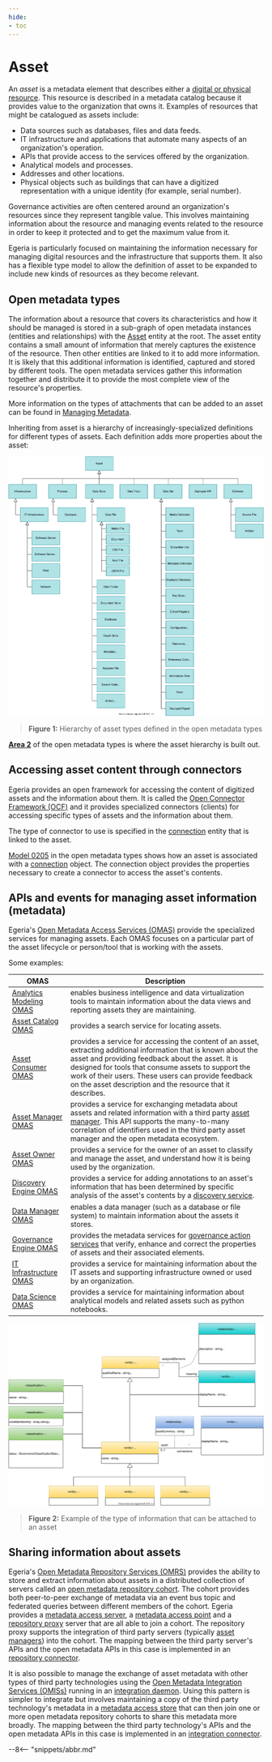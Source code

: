 ```yaml
---
hide:
- toc
---
```


<!-- SPDX-License-Identifier: CC-BY-4.0 -->
<!-- Copyright Contributors to the Egeria project. -->

# Asset

An *asset* is a metadata element that describes either a [digital or physical resource](/egeria-docs/concepts/resource).  This resource is described in a metadata catalog because it provides value to the organization that owns it.
Examples of resources that might be catalogued as assets include:

- Data sources such as databases, files and data feeds.
- IT infrastructure and applications that automate many aspects of an organization's operation.
- APIs that provide access to the services offered by the organization.
- Analytical models and processes.
- Addresses and other locations. 
- Physical objects such as buildings that can have a digitized representation with a unique identity (for example, serial number).

Governance activities are often centered around an organization's resources since they represent tangible value. This involves maintaining information about the resource and managing events related to the resource in order to keep it protected and to get the maximum value from it.

Egeria is particularly focused on maintaining the information necessary for managing digital resources and the infrastructure that supports them. It also has a flexible type model to allow the definition of asset to be expanded to include new kinds of resources as they become relevant.

## Open metadata types

The information about a resource that covers its characteristics and how it should be managed is stored in a sub-graph of open metadata instances (entities and relationships) with the [Asset](/egeria-docs/types/0/0010-Base-Model/#asset) entity at the root. The asset entity contains a small amount of information that merely captures the existence of the resource. Then other entities are linked to it to add more information. It is likely that this additional information is identified, captured and stored by different tools. The open metadata services gather this information together and distribute it to provide the most complete view of the resource's properties. 

More information on the types of attachments that can be added to an asset can be found in [Managing Metadata](/egeria-docs/patterns/managing-metadata/overview).

Inheriting from asset is a hierarchy of increasingly-specialized definitions for different types of assets. Each definition adds more properties about the asset:

![Figure 1](asset-hierarchy.svg)
> **Figure 1:** Hierarchy of asset types defined in the open metadata types

**[Area 2](/egeria-docs/types/2)** of the open metadata types is where the asset hierarchy is built out. 


## Accessing asset content through connectors

Egeria provides an open framework for accessing the content of digitized assets and the information about them. It is called the [Open Connector Framework (OCF)](/egeria-docs/frameworks/ocf/overview) and it provides specialized connectors (clients) for accessing specific types of assets and the information about them.

The type of connector to use is specified in the [connection](/egeria-docs/concepts/connection) entity that is linked to the asset.

[Model 0205](/egeria-docs/types/2/0205-Connection-Linkage) in the open metadata types shows how an asset is associated with a [connection](/egeria-docs/concepts/connection) object. The connection object provides the properties necessary to create a connector to access the asset's contents.

## APIs and events for managing asset information (metadata)

Egeria's [Open Metadata Access Services (OMAS)](/egeria-docs/services/omas) provide the specialized services for managing assets. Each OMAS focuses on a particular part of the asset lifecycle or person/tool that is working with the assets.

Some examples:

| OMAS | Description |
|---|---|
| [Analytics Modeling OMAS](/egeria-docs/services/omas/analytics-modeling/overview) | enables business intelligence and data virtualization tools to maintain information about the data views and reporting assets they are maintaining. |
| [Asset Catalog OMAS](/egeria-docs/services/omas/asset-catalog/overview) | provides a search service for locating assets. |
| [Asset Consumer OMAS](/egeria-docs/services/omas/asset-consumer/overview) | provides a service for accessing the content of an asset, extracting additional information that is known about the asset and providing feedback about the asset. It is designed for tools that consume assets to support the work of their users. These users can provide feedback on the asset description and the resource that it describes. |
| [Asset Manager OMAS](/egeria-docs/services/omas/asset-manager/overview) | provides a service for exchanging metadata about assets and related information with a third party [asset manager](/egeria-docs/concepts/server-capability). This API supports the many-to-many correlation of identifiers used in the third party asset manager and the open metadata ecosystem. |
| [Asset Owner OMAS](/egeria-docs/services/omas/asset-owner/overview) | provides a service for the owner of an asset to classify and manage the asset, and understand how it is being used by the organization. |
| [Discovery Engine OMAS](/egeria-docs/services/omas/discovery-engine/overview) | provides a service for adding annotations to an asset's information that has been determined by specific analysis of the asset's contents by a [discovery service](/egeria-docs/concepts/open-discovery-service). |
| [Data Manager OMAS](/egeria-docs/services/omas/data-manager/overview) | enables a data manager (such as a database or file system) to maintain information about the assets it stores. |
| [Governance Engine OMAS](/egeria-docs/services/omas/governance-engine/overview) | provides the metadata services for [governance action services](/egeria-docs/concepts/governance-action-service) that verify, enhance and correct the properties of assets and their associated elements. |
| [IT Infrastructure OMAS](/egeria-docs/services/omas/it-infrastructure/overview) | provides a service for maintaining information about the IT assets and supporting infrastructure owned or used by an organization. |
| [Data Science OMAS](/egeria-docs/services/omas/data-science/overview) | provides a service for maintaining information about analytical models and related assets such as python notebooks. |


![Figure 2](asset-example.svg)
> **Figure 2:** Example of the type of information that can be attached to an asset

## Sharing information about assets

Egeria's [Open Metadata Repository Services (OMRS)](/egeria-docs/services/omrs) provides the ability to store and extract information about assets in a distributed collection of servers called an [open metadata repository cohort](/egeria-docs/concepts/cohort-member). The cohort provides both peer-to-peer exchange of metadata via an event bus topic and federated queries between different members of the cohort. Egeria provides a [metadata access server](/egeria-docs/concepts/metadata-access-server), a [metadata access point](/egeria-docs/concepts/metadata-access-point) and a [repository proxy](/egeria-docs/concepts/repository-proxy) server that are all able to join a cohort. The repository proxy supports the integration of third party servers (typically [asset managers](/egeria-docs/software-server-capability/#asset-manager)) into the cohort. The mapping between the third party server's APIs and the open metadata APIs in this case is implemented in an [repository connector](/egeria-docs/concepts/repository-connector).

It is also possible to manage the exchange of asset metadata with other types of third party technologies using the [Open Metadata Integration Services (OMISs)](/egeria-docs/services/omis) running in an [integration daemon](/egeria-docs/concepts/integration-daemon). Using this pattern is simpler to integrate but involves maintaining a copy of the third party technology's metadata in a [metadata access store](/egeria-docs/concepts/metadata-access-store) that can then join one or more open metadata repository cohorts to share this metadata more broadly. The mapping between the third party technology's APIs and the open metadata APIs in this case is implemented in an [integration connector](/egeria-docs/connectors/integration-connector).

--8<-- "snippets/abbr.md"
